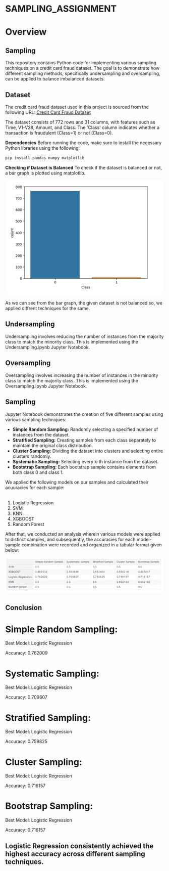 # SAMPLING_ASSIGNMENT

# Overview
## Sampling 

This repository contains Python code for implementing various sampling techniques on a credit card fraud dataset. The goal is to demonstrate how different sampling methods, specifically undersampling and oversampling, can be applied to balance imbalanced datasets.

## Dataset
The credit card fraud dataset used in this project is sourced from the following URL:
[Credit Card Fraud Dataset](https://github.com/AnjulaMehto/Sampling_Assignment/blob/main/Creditcard_data.csv)


The dataset consists of 772 rows and 31 columns, with features such as Time, V1-V28, Amount, and Class. The 'Class' column indicates whether a transaction is fraudulent (Class=1) or not (Class=0).

**Dependencies**
Before running the code, make sure to install the necessary Python libraries using the following:

```bash
pip install pandas numpy matplotlib
```

**Checking if Dataset is Balanced**
To check if the dataset is balanced or not, a bar graph is plotted using matplotlib.


![Balance_Check](check.png)<br/>

As we can see from the bar graph, the given dataset is not balanced so, we applied diffrent techniques for the same.

## Undersampling
Undersampling involves reducing the number of instances from the majority class to match the minority class. This is implemented using the Undersampling.ipynb Jupyter Notebook.<br/>

## Oversampling
Oversampling involves increasing the number of instances in the minority class to match the majority class. This is implemented using the Oversampling.ipynb Jupyter Notebook.<br/>

## Sampling

Jupyter Notebook demonstrates the creation of five different samples using various sampling techniques:<br/>
* **Simple Random Sampling:** Randomly selecting a specified number of instances from the dataset.<br/>
* **Stratified Sampling:** Creating samples from each class separately to maintain the original class distribution.<br/>
* **Cluster Sampling:** Dividing the dataset into clusters and selecting entire clusters randomly.<br/>
* **Systematic Sampling:** Selecting every k-th instance from the dataset.<br/>
* **Bootstrap Sampling:** Each bootstrap sample contains elements from both class 0 and class 1.<br/>

We applied the following models on our samples and calculated their acuuracies for each sample:<br/><br/>
1. Logistic Regression<br/>
2. SVM<br/>
3. KNN<br/>
4. XGBOOST<br/>
5. Random Forest<br/>

After that, we conducted an analysis wherein various models were applied to distinct samples, and subsequently, the accuracies for each model-sample combination were recorded and organized in a tabular format given below:<br/>

![Accuracy Table](accuracy.png)<br/>

## Conclusion


# Simple Random Sampling:
Best Model: Logistic Regression

Accuracy: 0.762009


# Systematic Sampling:
Best Model: Logistic Regression

Accuracy: 0.709607


# Stratified Sampling:
Best Model: Logistic Regression

Accuracy: 0.759825


# Cluster Sampling:
Best Model: Logistic Regression

Accuracy: 0.716157


# Bootstrap Sampling:
Best Model: Logistic Regression

Accuracy: 0.716157


## Logistic Regression consistently achieved the highest accuracy across different sampling techniques.

